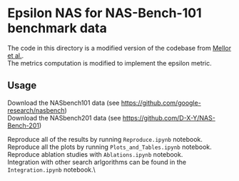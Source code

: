 # Epsilon NAS for NAS-Bench-101 benchmark data

The code in this directory is a modified version of the codebase from [Mellor et al.](https://arxiv.org/abs/2006.04647).\
The metrics computation is modified to implement the epsilon metric.

## Usage 

Download the NASbench101 data (see https://github.com/google-research/nasbench) \
Download the NASbench201 data (see https://github.com/D-X-Y/NAS-Bench-201)

Reproduce all of the results by running `Reproduce.ipynb` notebook.\
Reproduce all the plots by running `Plots_and_Tables.ipynb` notebook.\
Reproduce ablation studies with `Ablations.ipynb` notebook.\
Integration with other search arlgorithms can be found in the `Integration.ipynb` notebook.\
